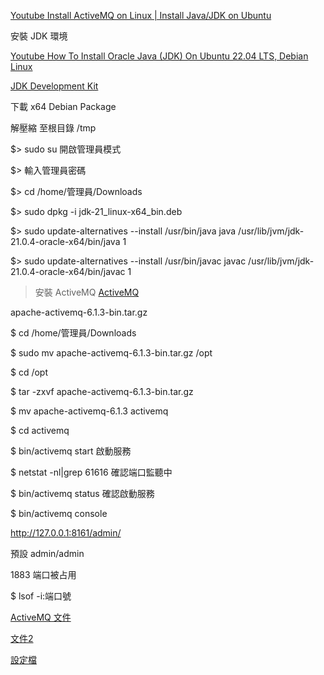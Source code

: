 
[Youtube Install ActiveMQ on Linux | Install Java/JDK on Ubuntu](https://youtu.be/_VlxW2Vv460?t=39)

安裝 JDK 環境

[Youtube How To Install Oracle Java (JDK) On Ubuntu 22.04 LTS, Debian Linux](https://www.youtube.com/watch?v=vVrIDJ--GOA)

[JDK Development Kit](https://www.oracle.com/tw/java/technologies/downloads/)

下載 x64 Debian Package

解壓縮 至根目錄 /tmp

$> sudo su 開啟管理員模式

$> 輸入管理員密碼

$> cd /home/管理員/Downloads

$> sudo dpkg -i jdk-21_linux-x64_bin.deb

$> sudo update-alternatives --install /usr/bin/java java /usr/lib/jvm/jdk-21.0.4-oracle-x64/bin/java 1

$> sudo update-alternatives --install /usr/bin/javac javac /usr/lib/jvm/jdk-21.0.4-oracle-x64/bin/javac 1


> 安裝 ActiveMQ
[ActiveMQ](https://activemq.apache.org/components/classic/download/classic-06-01-03)

apache-activemq-6.1.3-bin.tar.gz

$ cd /home/管理員/Downloads

$ sudo mv apache-activemq-6.1.3-bin.tar.gz /opt

$ cd /opt

$ tar -zxvf apache-activemq-6.1.3-bin.tar.gz

$ mv apache-activemq-6.1.3 activemq

$ cd activemq

$ bin/activemq start  啟動服務

$ netstat -nl|grep 61616  確認端口監聽中

$ bin/activemq status 確認啟動服務

$ bin/activemq console

http://127.0.0.1:8161/admin/

預設 admin/admin

1883 端口被占用

$ lsof -i:端口號


[ActiveMQ 文件](https://activemq.apache.org/components/classic/documentation/getting-started)

[文件2](https://activemq.apache.org/components/artemis/documentation/latest/using-cli.html)

[設定檔](https://blog.csdn.net/weixin_33293848/article/details/112615525?utm_medium=distribute.pc_relevant.none-task-blog-2~default~baidujs_baidulandingword~default-0-112615525-blog-109707263.235^v43^control&spm=1001.2101.3001.4242.1&utm_relevant_index=3)



